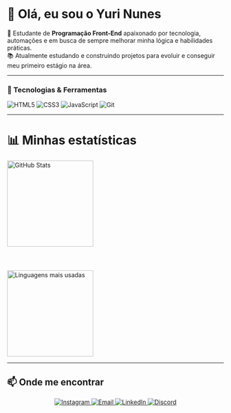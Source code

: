 
# 👋 Olá, eu sou o Yuri Nunes  

🚀 Estudante de **Programação Front-End** apaixonado por tecnologia, automações e em busca de sempre melhorar minha lógica e habilidades práticas.  
📚 Atualmente estudando e construindo projetos para evoluir e conseguir meu primeiro estágio na área.  

---

### 🚀 Tecnologias & Ferramentas

<p align="left">
  <img src="https://img.shields.io/badge/HTML5-E34F26?style=for-the-badge&logo=html5&logoColor=fff" alt="HTML5"/>
  <img src="https://img.shields.io/badge/CSS3-1572B6?style=for-the-badge&logo=css3&logoColor=fff" alt="CSS3"/>
  <img src="https://img.shields.io/badge/JavaScript-F7DF1E?style=for-the-badge&logo=javascript&logoColor=000" alt="JavaScript"/>
  <img src="https://img.shields.io/badge/Git-F05032?style=for-the-badge&logo=git&logoColor=fff" alt="Git"/>
</p>

---
# 📊 Minhas estatísticas 

<p>
  <img 
    alt="GitHub Stats" 
    height="200" 
    style="padding-bottom: 10px;" 
    src="https://github-readme-stats.vercel.app/api?username=YuriNunes&show_icons=true&theme=tokyonight&include_all_commits=true&locale=pt-br" 
  />
</p>

<br>

<p>
  <img 
    alt="Linguagens mais usadas" 
    height="200" 
    src="https://github-readme-stats.vercel.app/api/top-langs/?username=YuriNunes&theme=tokyonight&layout=compact&custom_title=Tecnologias&langs_count=9" 
  />
</p>

---

## 📫 Onde me encontrar

<p align="center">
  <a href="https://www.instagram.com/nunes_yrs/" target="_blank">
    <img src="https://img.shields.io/badge/Instagram-E4405F?style=for-the-badge&logo=instagram&logoColor=fff" alt="Instagram"/>
  </a>

  <a href="mailto:SEU_EMAIL">
    <img src="https://img.shields.io/badge/Email-D14836?style=for-the-badge&logo=gmail&logoColor=fff" alt="Email"/>
  </a>

  <a href="https://www.linkedin.com/in/SEU_LINKEDIN" target="_blank">
    <img src="https://img.shields.io/badge/LinkedIn-0A66C2?style=for-the-badge&logo=linkedin&logoColor=fff" alt="LinkedIn"/>
  </a>

  <a href="https://discord.com/users/SEU_DISCORD_ID" target="_blank">
    <img src="https://img.shields.io/badge/Discord-5865F2?style=for-the-badge&logo=discord&logoColor=fff" alt="Discord"/>
  </a>
</p>




